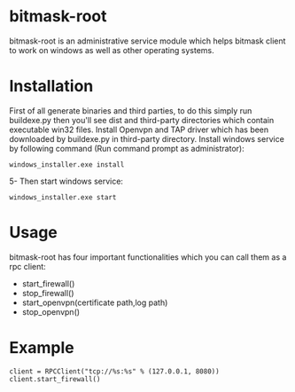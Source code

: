 # bitmask-root
bitmask-root is an administrative service module which helps bitmask client to work on windows as well as other operating systems.

# Installation
First of all generate binaries and third parties, to do this simply run buildexe.py then you'll see dist and third-party directories
which contain executable win32 files.
Install Openvpn and TAP driver which has been downloaded by buildexe.py in third-party directory.
Install windows service by following command (Run command prompt as administrator): <br />

```batch
windows_installer.exe install
```

5- Then start windows service:<br />

```batch
windows_installer.exe start
```

# Usage
bitmask-root has four important functionalities which you can call them as a rpc client:
<br />
<ul>
<li>start_firewall()</li>
<li>stop_firewall()</li>
<li>start_openvpn(certificate path,log path)</li>
<li>stop_openvpn()</li>
</ul>

# Example
```code
client = RPCClient("tcp://%s:%s" % (127.0.0.1, 8080))
client.start_firewall()
```

